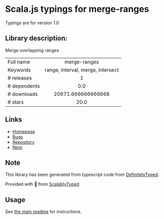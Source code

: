 
# Scala.js typings for merge-ranges

Typings are for version 1.0

## Library description:
Merge overlapping ranges

|                    |                 |
| ------------------ | :-------------: |
| Full name          | merge-ranges |
| Keywords           | range, interval, merge, intersect |
| # releases         | 1 |
| # dependents       | 0.0 |
| # downloads        | 20671.666666666668 |
| # stars            | 20.0 |

## Links
- [Homepage](https://github.com/jwarby/merge-ranges#readme)
- [Bugs](https://github.com/jwarby/merge-ranges/issues)
- [Repository](https://github.com/jwarby/merge-ranges)
- [Npm](https://www.npmjs.com/package/merge-ranges)
    


## Note
This library has been generated from typescript code from [DefinitelyTyped](https://definitelytyped.org).

Provided with :purple_heart: from [ScalablyTyped](https://github.com/oyvindberg/ScalablyTyped)

## Usage
See [the main readme](../../readme.md) for instructions.


